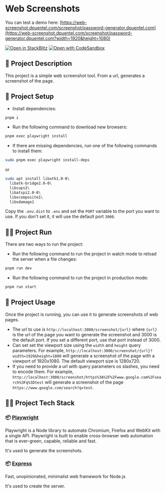 # Web Screenshots

You can test a demo here: [https://web-screenshot.dpuentel.com/screenshot/password-generator.dpuentel.com](https://web-screenshot.dpuentel.com/screenshot/password-generator.dpuentel.com?width=1920&height=1080)

[![Open in StackBlitz](https://developer.stackblitz.com/img/open_in_stackblitz.svg)](https://stackblitz.com/github/dpuentel/web-screenshots/tree/main)
[![Open with CodeSandbox](https://assets.codesandbox.io/github/button-edit-lime.svg)](https://codesandbox.io/s/github/dpuentel/web-screenshots/tree/main)

## 🚀 Project Description

This project is a simple web screenshot tool. From a url, generates a screenshot of the page.

## 📝 Project Setup

* Install dependencies:

```bash
pnpm i
```

* Run the following command to download new browsers:

```bash
pnpm exec playwright install
```

* If there are missing dependencies, run one of the following commands to install them:

```bash
sudo pnpm exec playwright install-deps
```

or

```bash
sudo apt install libatk1.0-0\
  libatk-bridge2.0-0\
  libcups2\
  libatspi2.0-0\
  libxcomposite1\
  libxdamage1
```

Copy the `.env.dist` to `.env` and set the `PORT` variable to the port you want to use. If you don't set it, it will use the default port `3000`.

## 🏃‍♂️ Project Run

There are two ways to run the project:

* Run the following command to run the project in watch mode to reload the server when a file changes:

```bash
pnpm run dev
```

* Run the following command to run the project in production mode:

```bash
pnpm run start
```

## 📝 Project Usage

Once the project is running, you can use it to generate screenshots of web pages.

* The url to use is `http://localhost:3000/screenshot/{url}` where `{url}` is the url of the page you want to generate the screenshot and 3000 is the default port. If you set a different port, use that port instead of 3000.
* Can set set the viewport size using the `width` and `height` query parameters. For example, `http://localhost:3000/screenshot/{url}?width=1920&height=1080` will generate a screenshot of the page with a viewport of 1920x1080. The default viewport size is 1280x720.
* If you need to provide a url with query parameters os slashes, you need to encode them. For example, `http://localhost:3000/screenshot/https%3A%2F%2Fwww.google.com%2Fsearch%3Fq%3Dtest` will generate a screenshot of the page `https://www.google.com/search?q=test`.

## 🧑‍💻 Project Tech Stack

### 📦 [Playwright](https://playwright.dev/)

Playwright is a Node library to automate Chromium, Firefox and WebKit with a single API. Playwright is built to enable cross-browser web automation that is ever-green, capable, reliable and fast.

It's used to generate the screenshots.

### 📦 [Express](https://expressjs.com/)

Fast, unopinionated, minimalist web framework for Node.js

It's used to create the server.
